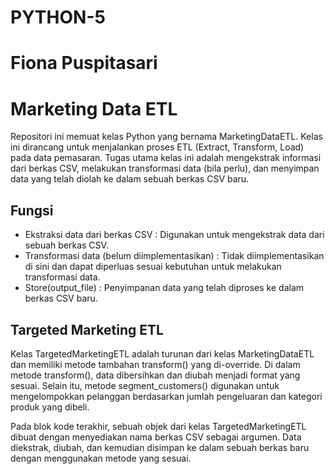 # PYTHON-5
# Fiona Puspitasari 

# Marketing Data ETL

Repositori ini memuat kelas Python yang bernama MarketingDataETL. Kelas ini dirancang untuk menjalankan proses ETL (Extract, Transform, Load) pada data pemasaran. Tugas utama kelas ini adalah mengekstrak informasi dari berkas CSV, melakukan transformasi data (bila perlu), dan menyimpan data yang telah diolah ke dalam sebuah berkas CSV baru.

## Fungsi

- Ekstraksi data dari berkas CSV : Digunakan untuk mengekstrak data dari sebuah berkas CSV.
- Transformasi data (belum diimplementasikan) : Tidak diimplementasikan di sini dan dapat diperluas sesuai kebutuhan untuk melakukan transformasi data.
- Store(output_file) : Penyimpanan data yang telah diproses ke dalam berkas CSV baru.

## Targeted Marketing ETL

Kelas TargetedMarketingETL adalah turunan dari kelas MarketingDataETL dan memiliki metode tambahan transform() yang di-override. Di dalam metode transform(), data dibersihkan dan diubah menjadi format yang sesuai. Selain itu, metode segment_customers() digunakan untuk mengelompokkan pelanggan berdasarkan jumlah pengeluaran dan kategori produk yang dibeli.

Pada blok kode terakhir, sebuah objek dari kelas TargetedMarketingETL dibuat dengan menyediakan nama berkas CSV sebagai argumen. Data diekstrak, diubah, dan kemudian disimpan ke dalam sebuah berkas baru dengan menggunakan metode yang sesuai.
